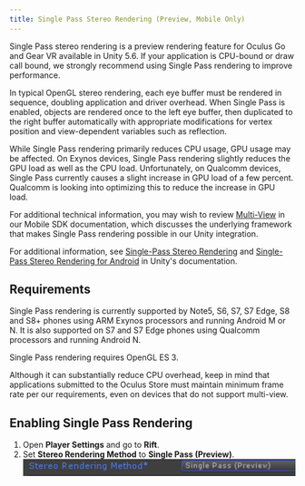```yaml
---
title: Single Pass Stereo Rendering (Preview, Mobile Only)
---
```

Single Pass stereo rendering is a preview rendering feature for Oculus Go and Gear VR available in Unity 5.6. If your application is CPU-bound or draw call bound, we strongly recommend using Single Pass rendering to improve performance. 

In typical OpenGL stereo rendering, each eye buffer must be rendered in sequence, doubling application and driver overhead. When Single Pass is enabled, objects are rendered once to the left eye buffer, then duplicated to the right buffer automatically with appropriate modifications for vertex position and view-dependent variables such as reflection.

While Single Pass rendering primarily reduces CPU usage, GPU usage may be affected. On Exynos devices, Single Pass rendering slightly reduces the GPU load as well as the CPU load. Unfortunately, on Qualcomm devices, Single Pass currently causes a slight increase in GPU load of a few percent. Qualcomm is looking into optimizing this to reduce the increase in GPU load.

For additional technical information, you may wish to review [Multi-View](/documentation/mobilesdk/latest/concepts/mobile-multiview/) in our Mobile SDK documentation, which discusses the underlying framework that makes Single Pass rendering possible in our Unity integration.

For additional information, see [Single-Pass Stereo Rendering](https://docs.unity3d.com/Manual/SinglePassStereoRendering.html) and [Single-Pass Stereo Rendering for Android](https://docs.unity3d.com/Manual/Android-SinglePassStereoRendering.html) in Unity's documentation.

## Requirements

Single Pass rendering is currently supported by Note5, S6, S7, S7 Edge, S8 and S8+ phones using ARM Exynos processors and running Android M or N. It is also supported on S7 and S7 Edge phones using Qualcomm processors and running Android N.

Single Pass rendering requires OpenGL ES 3.

Although it can substantially reduce CPU overhead, keep in mind that applications submitted to the Oculus Store must maintain minimum frame rate per our requirements, even on devices that do not support multi-view.

## Enabling Single Pass Rendering

1. Open **Player Settings** and go to **Rift**.
2. Set **Stereo Rendering Method** to **Single Pass (Preview)**.
![](/images/documentation-unity-latest-concepts-unity-single-pass-0.png)  

